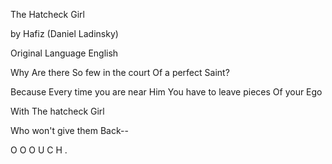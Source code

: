 The Hatcheck Girl

by Hafiz (Daniel Ladinsky)


Original Language English

Why
Are there
So few in the court
Of a perfect
Saint?

Because
Every time you are near Him
You have to leave pieces
Of your
Ego

With
The hatcheck
Girl

Who won't give them
Back--

O
O
O
U
C
H
.
